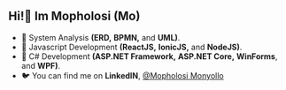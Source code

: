 ## Hi!👋 Im Mopholosi (Mo)
- 🌱 System Analysis **(ERD,** **BPMN,** and **UML)**.
- 🌱 Javascript Development **(ReactJS,** **IonicJS,** and **NodeJS)**.
- 🌱 C# Development **(ASP.NET Framework,** **ASP.NET Core,** **WinForms**, and **WPF)**.
- 🐦 You can find me on **LinkedIN**, [@Mopholosi Monyollo](https://www.linkedin.com/in/mopholosi-monyollo-b184001b2/)


